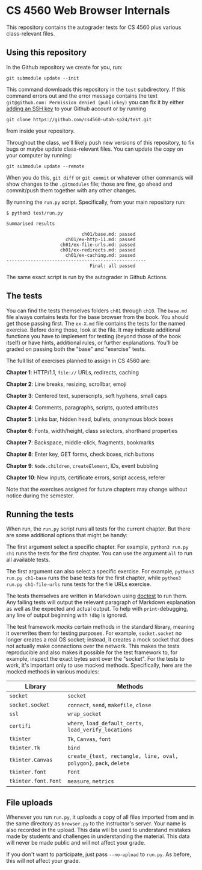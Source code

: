 CS 4560 Web Browser Internals
=============================

This repository contains the autograder tests for CS 4560 plus various
class-relevant files.

Using this repository
---------------------

In the Github repository we create for you, run:

	git submodule update --init

This command downloads this repository in the `test` subdirectory. If
this command errors out and the error message contains the text
`git@github.com: Permission denied (publickey)` you can fix it by
either [adding an SSH key][ssh-key] to your Github account or by
running

[ssh-key]: https://docs.github.com/en/authentication/connecting-to-github-with-ssh/adding-a-new-ssh-key-to-your-github-account

	git clone https://github.com/cs4560-utah-sp24/test.git

from inside your repository.

Throughout the class, we'll likely push new versions of this
repository, to fix bugs or maybe update class-relevant files. You can
update the copy on your computer by running:

	git submodule update --remote
	
When you do this, `git diff` or `git commit` or whatever other
commands will show changes to the `.gitmodules` file; those are fine,
go ahead and commit/push them together with any other changes.

By running the `run.py` script. Specifically, from your main
repository run:

    $ python3 test/run.py
    
    Summarised results

                                ch01/base.md: passed
                          ch01/ex-http-11.md: passed
                        ch01/ex-file-urls.md: passed
                        ch01/ex-redirects.md: passed
                          ch01/ex-caching.md: passed
    ----------------------------------------------------
                                   Final: all passed

The same exact script is run by the autograder in Github Actions.

The tests
---------

You can find the tests themselves folders `ch01` through `ch10`. The
`base.md` file always contains tests for the base browser from the
book. You should get those passing first. The `ex-X.md` file contains
the tests for the named exercise. Before doing those, look at the
file. It may indicate additional functions you have to implement for
testing (beyond those of the book itself) or have hints, additional
rules, or further explanations. You'll be graded on passing both the
"base" and "exercise" tests.

The full list of exercises planned to assign in CS 4560 are:

**Chapter 1**: HTTP/1.1, `file://` URLs, redirects, caching

**Chapter 2**: Line breaks, resizing, scrollbar, emoji

**Chapter 3**: Centered text, superscripts, soft hyphens, small caps

**Chapter 4**: Comments, paragraphs, scripts, quoted attributes

**Chapter 5**: Links bar, hidden head, bullets, anonymous block boxes

**Chapter 6**: Fonts, width/height, class selectors, shorthand properties

**Chapter 7**: Backspace, middle-click, fragments, bookmarks

**Chapter 8**: Enter key, GET forms, check boxes, rich buttons

**Chapter 9**: `Node.children`, `createElement`, IDs, event bubbling

**Chapter 10**: New inputs, certificate errors, script access, referer

Note that the exercises assigned for future chapters may change
without notice during the semester.

Running the tests
-----------------

When run, the `run.py` script runs all tests for the current chapter.
But there are some additional options that might be handy:

The first argument select a specific chapter. For example, `python3
run.py ch1` runs the tests for the first chapter. You can use the
argument `all` to run all available tests.

The first argument can also select a specific exercise. For example,
`python3 run.py ch1-base` runs the base tests for the first chapter,
while `python3 run.py ch1-file-urls` runs tests for the file URLs
exercise.

The tests themselves are written in Markdown using [doctest][doctest]
to run them. Any failing tests will output the relevant paragraph of
Markdown explanation as well as the expected and actual output. To
help with `print`-debugging, any line of output beginning with `!dbg`
is ignored.

[doctest]: https://docs.python.org/3/library/doctest.html

The test framework _mocks_ certain methods in the standard library,
meaning it overwrites them for testing purposes. For example,
`socket.socket` no longer creates a real OS socket; instead, it
creates a mock socket that does not actually make connections over the
network. This makes the tests reproducible and also makes it possible
for the test framework to, for example, inspect the exact bytes sent
over the "socket". For the tests to work, it's important only to use
mocked methods. Specifically, here are the mocked methods in various
modules:

| Library             | Methods                                                           |
|---------------------|-------------------------------------------------------------------|
| `socket`            | `socket`                                                          |
| `socket.socket`     | `connect`, `send`, `makefile`, `close`                            |
| `ssl`               | `wrap_socket`                                                     |
| `certifi`           | `where`, `load_default_certs`, `load_verify_locations`            |
| `tkinter`           | `Tk`, `Canvas`, `font`                                            |
| `tkinter.Tk`        | `bind`                                                            |
| `tkinter.Canvas`    | `create_{text, rectangle, line, oval, polygon}`, `pack`, `delete` |
| `tkinter.font`      | `Font`                                                            |
| `tkinter.font.Font` | `measure`, `metrics`                                              |

File uploads
------------

Whenever you run `run.py`, it uploads a copy of all files imported
from and in the same directory as `browser.py` to the instructor's
server. Your name is also recorded in the upload. This data will be
used to understand mistakes made by students and challenges in
understanding the material. This data will never be made public and
will not affect your grade.

If you don't want to participate, just pass `--no-upload` to `run.py`.
As before, this will not affect your grade.
